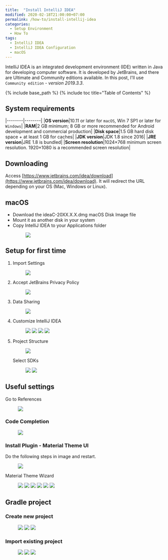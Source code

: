 ```yaml
---
title:  "Install IntelliJ IDEA"
modified: 2020-02-18T21:00:00+07:00
permalink: /how-to/install-intellij-idea
categories: 
  - Setup Environment
  - How To
tags:
  - IntelliJ IDEA
  - IntelliJ IDEA Configuration
  - macOS
---
```


IntelliJ IDEA is an integrated development environment (IDE) written in Java for developing computer software. It is developed by JetBrains, and there are Ultimate and Community editions available. In this post, I'll use `Community edition` - *version 2019.3.3*.

{% include base_path %}
{% include toc title="Table of Contents" %}

## System requirements

|--------|--------|
|**OS version**|10.11 or later for `macOS`, Win 7 SP1 or later for `Windows`|
|**RAM**|2 GB minimum; 8 GB or more recommended for Android development and commercial production|
|**Disk space**|1.5 GB hard disk space + at least 1 GB for caches|
|**JDK version**|JDK 1.8 since 2016|
|**JRE version**|JRE 1.8 is bundled|
|**Screen resolution**|1024×768 minimum screen resolution. 1920×1080 is a recommended screen resolution|

## Downloading
Access [https://www.jetbrains.com/idea/download](https://www.jetbrains.com/idea/download).
It will redirect the URL depending on your OS (Mac, Windows or Linux).

## macOS
- Download the ideaC-20XX.X.X.dmg macOS Disk Image file
- Mount it as another disk in your system
- Copy IntelliJ IDEA to your Applications folder
    <figure class='half'>
        <a href="{{ site.baseurl }}/images/20200217/copy-to-application-folder.png"><img src="{{ site.baseurl }}/images/20200217/copy-to-application-folder.png"></a>
    </figure>

## Setup for first time
1. Import Settings
    <figure class='half'>
        <a href="{{ site.baseurl }}/images/20200217/setup-import-settings.png"><img src="{{ site.baseurl }}/images/20200217/setup-import-settings.png"></a>
    </figure>

2. Accept JetBrains Privacy Policy
    <figure class='half'>
        <a href="{{ site.baseurl }}/images/20200217/setup-agreement.png"><img src="{{ site.baseurl }}/images/20200217/setup-agreement.png"></a>
    </figure>

3. Data Sharing
    <figure class='half'>
        <a href="{{ site.baseurl }}/images/20200217/setup-data-sharing.png"><img src="{{ site.baseurl }}/images/20200217/setup-data-sharing.png"></a>
    </figure>

4. Customize IntelliJ IDEA
    <figure class='half'>
        <a href="{{ site.baseurl }}/images/20200217/featured-1.png"><img src="{{ site.baseurl }}/images/20200217/featured-1.png"></a>
        <a href="{{ site.baseurl }}/images/20200217/featured-2.png"><img src="{{ site.baseurl }}/images/20200217/featured-2.png"></a>
        <a href="{{ site.baseurl }}/images/20200217/featured-3.png"><img src="{{ site.baseurl }}/images/20200217/featured-3.png"></a>
        <a href="{{ site.baseurl }}/images/20200217/featured-4.png"><img src="{{ site.baseurl }}/images/20200217/featured-4.png"></a>
    </figure>

5. Project Structure
    <figure class='half'>
        <a href="{{ site.baseurl }}/images/20200217/structure.png"><img src="{{ site.baseurl }}/images/20200217/structure.png"></a>
    </figure>

    Select SDKs
    <figure class='half'>
        <a href="{{ site.baseurl }}/images/20200217/structure-project-sdk.png"><img src="{{ site.baseurl }}/images/20200217/structure-project-sdk.png"></a>
        <a href="{{ site.baseurl }}/images/20200217/structure-platform-sdk.png"><img src="{{ site.baseurl }}/images/20200217/structure-platform-sdk.png"></a>
    </figure>

## Useful settings
Go to References
<figure class='half'>
    <a href="{{ site.baseurl }}/images/20200217/references.png"><img src="{{ site.baseurl }}/images/20200217/references.png"></a>
</figure>

### Code Completion
<figure class='half'>
    <a href="{{ site.baseurl }}/images/20200217/code-completion.png"><img src="{{ site.baseurl }}/images/20200217/code-completion.png"></a>
</figure>

### Install Plugin - Material Theme UI
Do the following steps in image and restart.
<figure class='half'>
    <a href="{{ site.baseurl }}/images/20200217/install-plugin.png"><img src="{{ site.baseurl }}/images/20200217/install-plugin.png"></a>
</figure>

Material Theme Wizard
<figure class='half'>
    <a href="{{ site.baseurl }}/images/20200217/plugin-theme-1.png"><img src="{{ site.baseurl }}/images/20200217/plugin-theme-1.png"></a>
    <a href="{{ site.baseurl }}/images/20200217/plugin-theme-2.png"><img src="{{ site.baseurl }}/images/20200217/plugin-theme-2.png"></a>
    <a href="{{ site.baseurl }}/images/20200217/plugin-theme-3.png"><img src="{{ site.baseurl }}/images/20200217/plugin-theme-3.png"></a>
    <a href="{{ site.baseurl }}/images/20200217/plugin-theme-4.png"><img src="{{ site.baseurl }}/images/20200217/plugin-theme-4.png"></a>
    <a href="{{ site.baseurl }}/images/20200217/plugin-theme-5.png"><img src="{{ site.baseurl }}/images/20200217/plugin-theme-5.png"></a>
    <a href="{{ site.baseurl }}/images/20200217/plugin-theme-6.png"><img src="{{ site.baseurl }}/images/20200217/plugin-theme-6.png"></a>
</figure>


## Gradle project
### Create new project
<figure class='third'>
    <a href="{{ site.baseurl }}/images/20200217/create-gradle-project-1.png"><img src="{{ site.baseurl }}/images/20200217/create-gradle-project-1.png"></a>
    <a href="{{ site.baseurl }}/images/20200217/create-gradle-project-2.png"><img src="{{ site.baseurl }}/images/20200217/create-gradle-project-2.png"></a>
    <a href="{{ site.baseurl }}/images/20200217/create-gradle-project-3.png"><img src="{{ site.baseurl }}/images/20200217/create-gradle-project-3.png"></a>
</figure>

### Import existing project
<figure class='third'>
    <a href="{{ site.baseurl }}/images/20200217/import-gradle-project-1.png"><img src="{{ site.baseurl }}/images/20200217/import-gradle-project-1.png"></a>
    <a href="{{ site.baseurl }}/images/20200217/import-gradle-project-2.png"><img src="{{ site.baseurl }}/images/20200217/import-gradle-project-2.png"></a>
    <a href="{{ site.baseurl }}/images/20200217/import-gradle-project-3.png"><img src="{{ site.baseurl }}/images/20200217/import-gradle-project-3.png"></a>
</figure>
